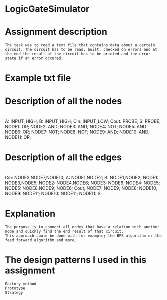 # LogicGateSimulator

# Assignment description
```
The task was to read a text file that contains data about a certain circuit. The circuit has to be read, built, checked on errors and at the end the result of the circuit has to be printed and the error state if an error occured.
```

# Example txt file

#
#
# Description of all the nodes
#
A: INPUT_HIGH;
B: INPUT_HIGH;
Cin: INPUT_LOW;
Cout: PROBE;
S: PROBE;
NODE1: OR;
NODE2: AND;
NODE3: AND;
NODE4: NOT;
NODE5: AND
NODE6: OR;
NODE7: NOT;
NODE8: NOT;
NODE9: AND;
NODE10: AND;
NODE11: OR;
#
#
# Description of all the edges
#
Cin: NODE3,NODE7,NODE10;
A: NODE1,NODE2;
B: NODE1,NODE2;
NODE1: NODE3,NODE5;
NODE2: NODE4,NODE6;
NODE3: NODE6;
NODE4: NODE5;
NODE5: NODE8,NODE9;
NODE6: Cout;
NODE7: NODE9;
NODE8: NODE10;
NODE9: NODE11;
NODE10: NODE11;
NODE11: S;

# Explanation
```
The purpose is to connect all nodes that have a relation with another node and quickly find the end result of that circuit.
This approach could be done with for example; the BFS algorithm or the feed forward algorithm and more.
```

# The design patterns I used in this assignment
```
Factory method
Prototype
Strategy
```
